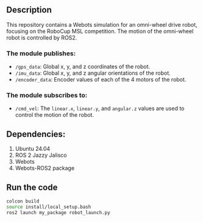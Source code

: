 ## Description
This repository contains a Webots simulation for an omni-wheel drive robot, focusing on the RoboCup MSL competition. The motion of the omni-wheel robot is controlled by ROS2.

### The module publishes:
- `/gps_data`: Global x, y, and z coordinates of the robot.
- `/imu_data`: Global x, y, and z angular orientations of the robot.
- `/encoder_data`: Encoder values of each of the 4 motors of the robot.

### The module subscribes to:
- `/cmd_vel`: The `linear.x`, `linear.y`, and `angular.z` values are used to control the motion of the robot.

## Dependencies:
1. Ubuntu 24.04
2. ROS 2 Jazzy Jalisco
3. Webots
4. Webots-ROS2 package

## Run the code
```bash
colcon build
source install/local_setup.bash
ros2 launch my_package robot_launch.py
```
